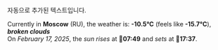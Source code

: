 
자동으로 추가된 텍스트입니다.

<!--START_SECTION:weather:moscow-->
Currently in **Moscow** (RU), the weather is: **-10.5°C** (feels like **-15.7°C**), ***broken clouds***<br/>
On *February 17, 2025*, the *sun rises* at 🌅**07:49** and *sets* at 🌇**17:37**.
<!--END_SECTION:weather-->
